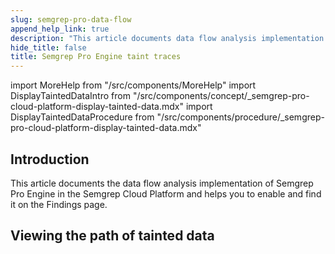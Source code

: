```yaml
---
slug: semgrep-pro-data-flow
append_help_link: true
description: "This article documents data flow analysis implementation in Semgrep Cloud Platform and helps you to enable and find it on the Findings page."
hide_title: false
title: Semgrep Pro Engine taint traces
---
```


import MoreHelp from "/src/components/MoreHelp"
import DisplayTaintedDataIntro from "/src/components/concept/_semgrep-pro-cloud-platform-display-tainted-data.mdx"
import DisplayTaintedDataProcedure from "/src/components/procedure/_semgrep-pro-cloud-platform-display-tainted-data.mdx"

## Introduction

This article documents the data flow analysis implementation of Semgrep Pro Engine in the Semgrep Cloud Platform and helps you to enable and find it on the Findings page.

## Viewing the path of tainted data

<DisplayTaintedDataIntro />

<DisplayTaintedDataProcedure />

<MoreHelp />

